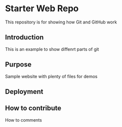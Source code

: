 
# Starter Web Repo

This repository is for showing how Git and GitHub work

## Introduction

This is an example to show diffenrt parts of git

## Purpose

Sample website with plenty of files for demos 

## Deployment

## How to contribute

How to comments
